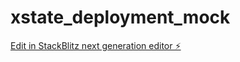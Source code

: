 # xstate_deployment_mock

[Edit in StackBlitz next generation editor ⚡️](https://stackblitz.com/~/github.com/yuezheng2006/xstate_deployment_mock)